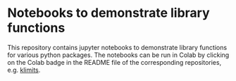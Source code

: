 # Notebooks to demonstrate library functions
This repository contains jupyter notebooks to demonstrate library functions for various python packages. 
The notebooks can be run in Colab by clicking on the Colab badge in the README file of the corresponding repositories, e.g. [klimits](https://github.com/translearn/limits). 
